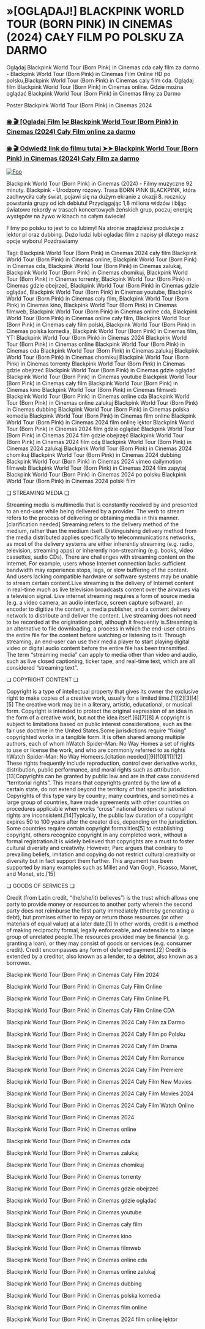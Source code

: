 # »[OGLĄDAJ!] BLACKPINK WORLD TOUR (BORN PINK) IN CINEMAS (2024) CAŁY FILM PO POLSKU ZA DARMO

Oglądaj Blackpink World Tour (Born Pink) in Cinemas cda cały film za darmo - Blackpink World Tour (Born Pink) in Cinemas Film Online HD po polsku,Blackpink World Tour (Born Pink) in Cinemas caly film cda. Oglądaj film Blackpink World Tour (Born Pink) in Cinemas online. Gdzie można oglądać Blackpink World Tour (Born Pink) in Cinemas filmy za Darmo

Poster Blackpink World Tour (Born Pink) in Cinemas 2024

<div class="markdown-heading" dir="auto"><h3 tabindex="-1" class="heading-element" dir="auto"><a href="https://bit.ly/blackpink-bornpink">◉ 🎬 [Ogladaj Film ]➫ Blackpink World Tour (Born Pink) in Cinemas (2024) Cały Film online za darmo</a></h3></p>

<div class="markdown-heading" dir="auto"><h3 tabindex="-1" class="heading-element" dir="auto"><a href="https://bit.ly/blackpink-bornpink">◉ 🎬 Odwiedź link do filmu tutaj ➤➤ Blackpink World Tour (Born Pink) in Cinemas (2024) Cały Film za darmo</a></h3></p>

[![Foo](https://camo.githubusercontent.com/917e6ed5c302499242165dcc02bdbce85c075fd21b35918eb9c0b771855261b8/68747470733a2f2f7374617469632e7769787374617469632e636f6d2f6d656469612f6232343966395f61646163386637306662336634356238383639313639366337376465313866337e6d76322e676966)](https://bit.ly/blackpink-bornpink)

Blackpink World Tour (Born Pink) in Cinemas (2024) - Filmy muzyczne 92 minuty. Blackpink - Urodzony różowy. Trasa BORN PINK BLACKPINK, która zachwyciła cały świat, pojawi się na dużym ekranie z okazji 8. rocznicy powstania grupy od ich debiutu! Przyciągając 1,8 miliona widzów i bijąc światowe rekordy w trasach koncertowych żeńskich grup, poczuj energię występów na żywo w kinach na całym świecie!

Filmy po polsku to jest to co lubimy! Na stronie znajdziesz produkcje z lektor pl oraz dubbing. Dużo ludzi lubi ogladac film z napisy pl dlatego masz opcje wyboru! Pozdrawiamy


Tagi: Blackpink World Tour (Born Pink) in Cinemas 2024 cały film Blackpink World Tour (Born Pink) in Cinemas online, Blackpink World Tour (Born Pink) in Cinemas cda, Blackpink World Tour (Born Pink) in Cinemas zalukaj, Blackpink World Tour (Born Pink) in Cinemas chomikuj, Blackpink World Tour (Born Pink) in Cinemas torrenty, Blackpink World Tour (Born Pink) in Cinemas gdzie obejrzeć, Blackpink World Tour (Born Pink) in Cinemas gdzie oglądać, Blackpink World Tour (Born Pink) in Cinemas youtube, Blackpink World Tour (Born Pink) in Cinemas cały film, Blackpink World Tour (Born Pink) in Cinemas kino, Blackpink World Tour (Born Pink) in Cinemas filmweb, Blackpink World Tour (Born Pink) in Cinemas online cda, Blackpink World Tour (Born Pink) in Cinemas online cały film, Blackpink World Tour (Born Pink) in Cinemas cały film polski, Blackpink World Tour (Born Pink) in Cinemas polska komedia, Blackpink World Tour (Born Pink) in Cinemas film, YT: Blackpink World Tour (Born Pink) in Cinemas 2024 Blackpink World Tour (Born Pink) in Cinemas online Blackpink World Tour (Born Pink) in Cinemas cda Blackpink World Tour (Born Pink) in Cinemas zalukaj Blackpink World Tour (Born Pink) in Cinemas chomikuj Blackpink World Tour (Born Pink) in Cinemas torrenty Blackpink World Tour (Born Pink) in Cinemas gdzie obejrzeć Blackpink World Tour (Born Pink) in Cinemas gdzie oglądać Blackpink World Tour (Born Pink) in Cinemas youtube Blackpink World Tour (Born Pink) in Cinemas cały film Blackpink World Tour (Born Pink) in Cinemas kino Blackpink World Tour (Born Pink) in Cinemas filmweb Blackpink World Tour (Born Pink) in Cinemas online cda Blackpink World Tour (Born Pink) in Cinemas online zalukaj Blackpink World Tour (Born Pink) in Cinemas dubbing Blackpink World Tour (Born Pink) in Cinemas polska komedia Blackpink World Tour (Born Pink) in Cinemas film online Blackpink World Tour (Born Pink) in Cinemas 2024 film onlinę lęktor Blackpink World Tour (Born Pink) in Cinemas 2024 film gdzie oglądać Blackpink World Tour (Born Pink) in Cinemas 2024 film gdzie obejrzęć Blackpink World Tour (Born Pink) in Cinemas 2024 film cdą Blackpink World Tour (Born Pink) in Cinemas 2024 zalukąj Blackpink World Tour (Born Pink) in Cinemas 2024 chomikuj Blackpink World Tour (Born Pink) in Cinemas 2024 dubbińg Blackpink World Tour (Born Pink) in Cinemas 2024 vimeo dailymotion filmweb Blackpink World Tour (Born Pink) in Cinemas 2024 film zapytaj Blackpink World Tour (Born Pink) in Cinemas 2024 po polsku Blackpink World Tour (Born Pink) in Cinemas 2024 polski film


❏ STREAMING MEDIA ❏


Streaming media is multimedia that is constantly received by and presented to an end-user while being delivered by a provider. The verb to stream refers to the process of delivering or obtaining media in this manner.[clarification needed] Streaming refers to the delivery method of the medium, rather than the medium itself. Distinguishing delivery method from the media distributed applies specifically to telecommunications networks, as most of the delivery systems are either inherently streaming (e.g. radio, television, streaming apps) or inherently non-streaming (e.g. books, video cassettes, audio CDs). There are challenges with streaming content on the Internet. For example, users whose Internet connection lacks sufficient bandwidth may experience stops, lags, or slow buffering of the content. And users lacking compatible hardware or software systems may be unable to stream certain content.Live streaming is the delivery of Internet content in real-time much as live television broadcasts content over the airwaves via a television signal. Live internet streaming requires a form of source media (e.g. a video camera, an audio interface, screen capture software), an encoder to digitize the content, a media publisher, and a content delivery network to distribute and deliver the content. Live streaming does not need to be recorded at the origination point, although it frequently is.Streaming is an alternative to file downloading, a process in which the end-user obtains the entire file for the content before watching or listening to it. Through streaming, an end-user can use their media player to start playing digital video or digital audio content before the entire file has been transmitted. The term “streaming media” can apply to media other than video and audio, such as live closed captioning, ticker tape, and real-time text, which are all considered “streaming text”.


❏ COPYRIGHT CONTENT ❏


Copyright is a type of intellectual property that gives its owner the exclusive right to make copies of a creative work, usually for a limited time.[1][2][3][4][5] The creative work may be in a literary, artistic, educational, or musical form. Copyright is intended to protect the original expression of an idea in the form of a creative work, but not the idea itself.[6][7][8] A copyright is subject to limitations based on public interest considerations, such as the fair use doctrine in the United States.Some jurisdictions require “fixing” copyrighted works in a tangible form. It is often shared among multiple authors, each of whom hWatch Spider-Man: No Way Homes a set of rights to use or license the work, and who are commonly referred to as rights hWatch Spider-Man: No Way Homeers.[citation needed][9][10][11][12] These rights frequently include reproduction, control over derivative works, distribution, public performance, and moral rights such as attribution. [13]Copyrights can be granted by public law and are in that case considered “territorial rights”. This means that copyrights granted by the law of a certain state, do not extend beyond the territory of that specific jurisdiction. Copyrights of this type vary by country; many countries, and sometimes a large group of countries, have made agreements with other countries on procedures applicable when works “cross” national borders or national rights are inconsistent.[14]Typically, the public law duration of a copyright expires 50 to 100 years after the creator dies, depending on the jurisdiction. Some countries require certain copyright formalities[5] to establishing copyright, others recognize copyright in any completed work, without a formal registration.It is widely believed that copyrights are a must to foster cultural diversity and creativity. However, Parc argues that contrary to prevailing beliefs, imitation and copying do not restrict cultural creativity or diversity but in fact support them further. This argument has been supported by many examples such as Millet and Van Gogh, Picasso, Manet, and Monet, etc.[15]


❏ GOODS OF SERVICES ❏


Credit (from Latin credit, “(he/she/it) believes”) is the trust which allows one party to provide money or resources to another party wherein the second party does not reimburse the first party immediately (thereby generating a debt), but promises either to repay or return those resources (or other materials of equal value) at a later date.[1] In other words, credit is a method of making reciprocity formal, legally enforceable, and extensible to a large group of unrelated people.The resources provided may be financial (e.g. granting a loan), or they may consist of goods or services (e.g. consumer credit). Credit encompasses any form of deferred payment.[2] Credit is extended by a creditor, also known as a lender, to a debtor, also known as a borrower.


Blackpink World Tour (Born Pink) in Cinemas Cały Film 2024

Blackpink World Tour (Born Pink) in Cinemas Cały Film Online

Blackpink World Tour (Born Pink) in Cinemas Cały Film Online PL

Blackpink World Tour (Born Pink) in Cinemas Cały Film Online CDA

Blackpink World Tour (Born Pink) in Cinemas 2024 Cały Film za Darmo

Blackpink World Tour (Born Pink) in Cinemas 2024 Cały Film po Polsku

Blackpink World Tour (Born Pink) in Cinemas 2024 Cały Film Drama

Blackpink World Tour (Born Pink) in Cinemas 2024 Cały Film Romance

Blackpink World Tour (Born Pink) in Cinemas 2024 Cały Film Premiere

Blackpink World Tour (Born Pink) in Cinemas 2024 Cały Film New Movies

Blackpink World Tour (Born Pink) in Cinemas 2024 Cały Film Movies 2024

Blackpink World Tour (Born Pink) in Cinemas 2024 Cały Film Watch Online

Blackpink World Tour (Born Pink) in Cinemas 2024

Blackpink World Tour (Born Pink) in Cinemas online

Blackpink World Tour (Born Pink) in Cinemas cda

Blackpink World Tour (Born Pink) in Cinemas zalukaj

Blackpink World Tour (Born Pink) in Cinemas chomikuj

Blackpink World Tour (Born Pink) in Cinemas torrenty

Blackpink World Tour (Born Pink) in Cinemas gdzie obejrzeć

Blackpink World Tour (Born Pink) in Cinemas gdzie oglądać

Blackpink World Tour (Born Pink) in Cinemas youtube

Blackpink World Tour (Born Pink) in Cinemas cały film

Blackpink World Tour (Born Pink) in Cinemas kino

Blackpink World Tour (Born Pink) in Cinemas filmweb

Blackpink World Tour (Born Pink) in Cinemas online cda

Blackpink World Tour (Born Pink) in Cinemas online zalukaj

Blackpink World Tour (Born Pink) in Cinemas dubbing

Blackpink World Tour (Born Pink) in Cinemas polska komedia

Blackpink World Tour (Born Pink) in Cinemas film online

Blackpink World Tour (Born Pink) in Cinemas 2024 film onlinę lęktor
